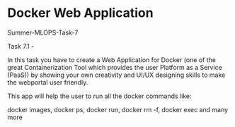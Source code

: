 # Docker Web Application
Summer-MLOPS-Task-7

Task 7.1 -

In this task you have to create a Web Application for Docker (one of the great Containerization Tool which provides the user Platform as a Service (PaaS)) by showing your own creativity and UI/UX designing skills to make the webportal user friendly.

This app will help the user to run all the docker commands like:

docker images, docker ps, docker run, docker rm -f, docker exec and many more
